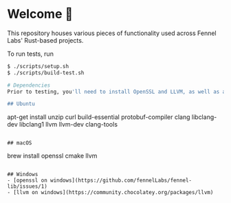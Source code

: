 # Welcome 👋

This repository houses various pieces of functionality used across Fennel Labs' Rust-based projects.

To run tests, run
```bash
$ ./scripts/setup.sh
$ ./scripts/build-test.sh

# Dependencies
Prior to testing, you'll need to install OpenSSL and LLVM, as well as assorted other dependencies on Linux.

## Ubuntu
```
apt-get install unzip curl build-essential protobuf-compiler clang libclang-dev libclang1 llvm llvm-dev clang-tools
```

## macOS
```
brew install openssl cmake llvm
```

## Windows
- [openssl on windows](https://github.com/fennelLabs/fennel-lib/issues/1)
- [llvm on windows](https://community.chocolatey.org/packages/llvm)
